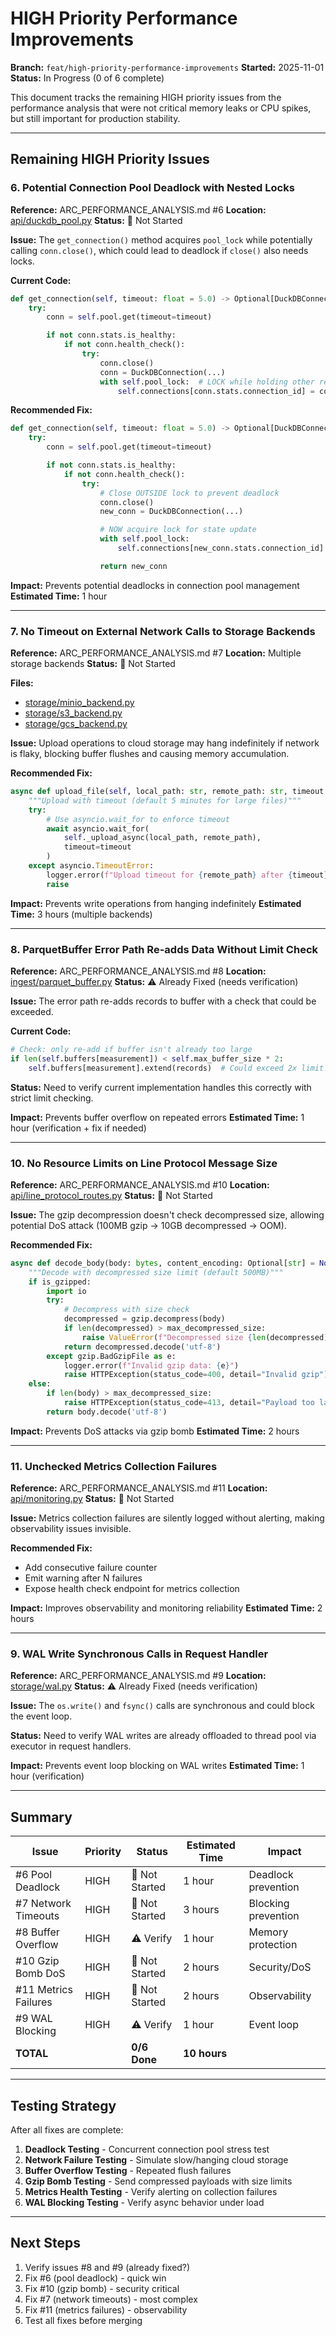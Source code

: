 # HIGH Priority Performance Improvements

**Branch:** `feat/high-priority-performance-improvements`
**Started:** 2025-11-01
**Status:** In Progress (0 of 6 complete)

This document tracks the remaining HIGH priority issues from the performance analysis that were not critical memory leaks or CPU spikes, but still important for production stability.

---

## Remaining HIGH Priority Issues

### 6. Potential Connection Pool Deadlock with Nested Locks
**Reference:** ARC_PERFORMANCE_ANALYSIS.md #6
**Location:** [api/duckdb_pool.py](../api/duckdb_pool.py:282-317)
**Status:** 🔴 Not Started

**Issue:**
The `get_connection()` method acquires `pool_lock` while potentially calling `conn.close()`, which could lead to deadlock if `close()` also needs locks.

**Current Code:**
```python
def get_connection(self, timeout: float = 5.0) -> Optional[DuckDBConnection]:
    try:
        conn = self.pool.get(timeout=timeout)

        if not conn.stats.is_healthy:
            if not conn.health_check():
                try:
                    conn.close()
                    conn = DuckDBConnection(...)
                    with self.pool_lock:  # LOCK while holding other resources
                        self.connections[conn.stats.connection_id] = conn
```

**Recommended Fix:**
```python
def get_connection(self, timeout: float = 5.0) -> Optional[DuckDBConnection]:
    try:
        conn = self.pool.get(timeout=timeout)

        if not conn.stats.is_healthy:
            if not conn.health_check():
                try:
                    # Close OUTSIDE lock to prevent deadlock
                    conn.close()
                    new_conn = DuckDBConnection(...)

                    # NOW acquire lock for state update
                    with self.pool_lock:
                        self.connections[new_conn.stats.connection_id] = new_conn

                    return new_conn
```

**Impact:** Prevents potential deadlocks in connection pool management
**Estimated Time:** 1 hour

---

### 7. No Timeout on External Network Calls to Storage Backends
**Reference:** ARC_PERFORMANCE_ANALYSIS.md #7
**Location:** Multiple storage backends
**Status:** 🔴 Not Started

**Files:**
- [storage/minio_backend.py](../storage/minio_backend.py)
- [storage/s3_backend.py](../storage/s3_backend.py)
- [storage/gcs_backend.py](../storage/gcs_backend.py)

**Issue:**
Upload operations to cloud storage may hang indefinitely if network is flaky, blocking buffer flushes and causing memory accumulation.

**Recommended Fix:**
```python
async def upload_file(self, local_path: str, remote_path: str, timeout: int = 300):
    """Upload with timeout (default 5 minutes for large files)"""
    try:
        # Use asyncio.wait_for to enforce timeout
        await asyncio.wait_for(
            self._upload_async(local_path, remote_path),
            timeout=timeout
        )
    except asyncio.TimeoutError:
        logger.error(f"Upload timeout for {remote_path} after {timeout}s")
        raise
```

**Impact:** Prevents write operations from hanging indefinitely
**Estimated Time:** 3 hours (multiple backends)

---

### 8. ParquetBuffer Error Path Re-adds Data Without Limit Check
**Reference:** ARC_PERFORMANCE_ANALYSIS.md #8
**Location:** [ingest/parquet_buffer.py](../ingest/parquet_buffer.py:246-257)
**Status:** ⚠️ Already Fixed (needs verification)

**Issue:**
The error path re-adds records to buffer with a check that could be exceeded.

**Current Code:**
```python
# Check: only re-add if buffer isn't already too large
if len(self.buffers[measurement]) < self.max_buffer_size * 2:
    self.buffers[measurement].extend(records)  # Could exceed 2x limit!
```

**Status:** Need to verify current implementation handles this correctly with strict limit checking.

**Impact:** Prevents buffer overflow on repeated errors
**Estimated Time:** 1 hour (verification + fix if needed)

---

### 10. No Resource Limits on Line Protocol Message Size
**Reference:** ARC_PERFORMANCE_ANALYSIS.md #10
**Location:** [api/line_protocol_routes.py](../api/line_protocol_routes.py)
**Status:** 🔴 Not Started

**Issue:**
The gzip decompression doesn't check decompressed size, allowing potential DoS attack (100MB gzip → 10GB decompressed → OOM).

**Recommended Fix:**
```python
async def decode_body(body: bytes, content_encoding: Optional[str] = None, max_decompressed_size: int = 500_000_000) -> str:
    """Decode with decompressed size limit (default 500MB)"""
    if is_gzipped:
        import io
        try:
            # Decompress with size check
            decompressed = gzip.decompress(body)
            if len(decompressed) > max_decompressed_size:
                raise ValueError(f"Decompressed size {len(decompressed)} exceeds {max_decompressed_size}")
            return decompressed.decode('utf-8')
        except gzip.BadGzipFile as e:
            logger.error(f"Invalid gzip data: {e}")
            raise HTTPException(status_code=400, detail="Invalid gzip")
    else:
        if len(body) > max_decompressed_size:
            raise HTTPException(status_code=413, detail="Payload too large")
        return body.decode('utf-8')
```

**Impact:** Prevents DoS attacks via gzip bomb
**Estimated Time:** 2 hours

---

### 11. Unchecked Metrics Collection Failures
**Reference:** ARC_PERFORMANCE_ANALYSIS.md #11
**Location:** [api/monitoring.py](../api/monitoring.py:280-289)
**Status:** 🔴 Not Started

**Issue:**
Metrics collection failures are silently logged without alerting, making observability issues invisible.

**Recommended Fix:**
- Add consecutive failure counter
- Emit warning after N failures
- Expose health check endpoint for metrics collection

**Impact:** Improves observability and monitoring reliability
**Estimated Time:** 2 hours

---

### 9. WAL Write Synchronous Calls in Request Handler
**Reference:** ARC_PERFORMANCE_ANALYSIS.md #9
**Location:** [storage/wal.py](../storage/wal.py:124-165)
**Status:** ⚠️ Already Fixed (needs verification)

**Issue:**
The `os.write()` and `fsync()` calls are synchronous and could block the event loop.

**Status:** Need to verify WAL writes are already offloaded to thread pool via executor in request handlers.

**Impact:** Prevents event loop blocking on WAL writes
**Estimated Time:** 1 hour (verification)

---

## Summary

| Issue | Priority | Status | Estimated Time | Impact |
|-------|----------|--------|----------------|--------|
| #6 Pool Deadlock | HIGH | 🔴 Not Started | 1 hour | Deadlock prevention |
| #7 Network Timeouts | HIGH | 🔴 Not Started | 3 hours | Blocking prevention |
| #8 Buffer Overflow | HIGH | ⚠️ Verify | 1 hour | Memory protection |
| #10 Gzip Bomb DoS | HIGH | 🔴 Not Started | 2 hours | Security/DoS |
| #11 Metrics Failures | HIGH | 🔴 Not Started | 2 hours | Observability |
| #9 WAL Blocking | HIGH | ⚠️ Verify | 1 hour | Event loop |
| **TOTAL** | | **0/6 Done** | **10 hours** | |

---

## Testing Strategy

After all fixes are complete:

1. **Deadlock Testing** - Concurrent connection pool stress test
2. **Network Failure Testing** - Simulate slow/hanging cloud storage
3. **Buffer Overflow Testing** - Repeated flush failures
4. **Gzip Bomb Testing** - Send compressed payloads with size limits
5. **Metrics Health Testing** - Verify alerting on collection failures
6. **WAL Blocking Testing** - Verify async behavior under load

---

## Next Steps

1. Verify issues #8 and #9 (already fixed?)
2. Fix #6 (pool deadlock) - quick win
3. Fix #10 (gzip bomb) - security critical
4. Fix #7 (network timeouts) - most complex
5. Fix #11 (metrics failures) - observability
6. Test all fixes before merging
